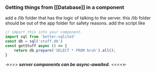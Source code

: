 
### Getting things from [[Database]] in a component

add a /lib folder that has the logic of talking to the server. this /lib folder should be out of the app folder for safety reasons.
add the script like

```javascript
// import this into your component.
import sql from 'better-sqlite3'
const db = sql('stuff.db')
const getStuff async () => {
	return db.prepare('SELECT * FROM bruh').all();
}
```

->>>> ***server components can be async-awaited.***  <<<<<-

